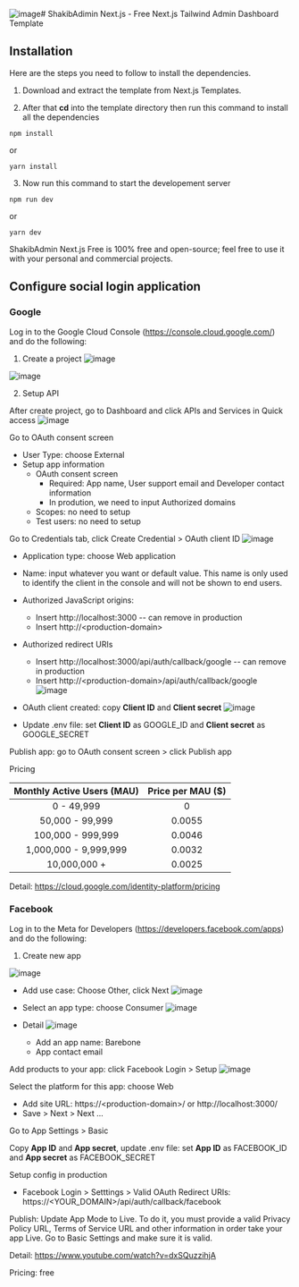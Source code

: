 ![image](https://github.com/khauthanhhieu/barebone-admin/assets/44426849/2095691d-1a42-43ab-9561-5fb9db1c3b1b)# ShakibAdimin Next.js - Free Next.js Tailwind Admin Dashboard Template

## Installation

Here are the steps you need to follow to install the dependencies.

1. Download and extract the template from Next.js Templates.

2. After that **cd** into the template directory then run this command to install all the dependencies

```
npm install
```

or

```
yarn install
```

3. Now run this command to start the developement server

```
npm run dev
```

or

```
yarn dev
```



ShakibAdmin Next.js Free is 100% free and open-source; feel free to use it with your personal and commercial projects.

## Configure social login application

### Google

Log in to the Google Cloud Console (https://console.cloud.google.com/) and do the following:
1. Create a project
![image](https://github.com/khauthanhhieu/barebone-admin/assets/44426849/9faee3c7-fc74-4cf9-8729-3c7e5d8ec743)

![image](https://github.com/khauthanhhieu/barebone-admin/assets/44426849/b3adfc87-b20a-4024-810d-fb3f83331070)

2. Setup API

After create project, go to Dashboard and click APIs and Services in Quick access
![image](https://github.com/khauthanhhieu/barebone-admin/assets/44426849/0c0f4628-3381-4f23-ad47-11c5be0852c2)

Go to OAuth consent screen
- User Type: choose External
- Setup app information
  + OAuth consent screen
     * Required: App name, User support email and Developer contact information
     * In prodution, we need to input Authorized domains
  + Scopes: no need to setup
  + Test users: no need to setup

Go to Credentials tab, click Create Credential > OAuth client ID
![image](https://github.com/khauthanhhieu/barebone-admin/assets/44426849/85e5c6e0-9a01-47d5-bfe5-9f5408db11cc)

- Application type: choose Web application
- Name: input whatever you want or default value. This name is only used to identify the client in the console and will not be shown to end users.

- Authorized JavaScript origins:
   + Insert http://localhost:3000 -- can remove in production
   + Insert http://\<production-domain\>
- Authorized redirect URIs
   + Insert http://localhost:3000/api/auth/callback/google -- can remove in production
   + Insert http://\<production-domain\>/api/auth/callback/google
![image](https://github.com/khauthanhhieu/barebone-admin/assets/44426849/276b5254-032d-4ef3-a4a6-532c4aa9564e)

- OAuth client created: copy **Client ID** and **Client secret**
![image](https://github.com/khauthanhhieu/barebone-admin/assets/44426849/f1975d23-4694-4543-8054-2efffd11b567)
- Update .env file: set **Client ID** as GOOGLE_ID and **Client secret** as GOOGLE_SECRET

Publish app: go to OAuth consent screen > click Publish app

Pricing

| Monthly Active Users (MAU) | Price per MAU ($)    |
| :---:   | :---: |
| 0 - 49,999 | 0   |
| 50,000 - 99,999 |	0.0055 |
| 100,000 - 999,999	| 0.0046 |
| 1,000,000 - 9,999,999 |	0.0032 |
| 10,000,000 +	| 0.0025 |

Detail: https://cloud.google.com/identity-platform/pricing

### Facebook

Log in to the Meta for Developers (https://developers.facebook.com/apps) and do the following:

1. Create new app

![image](https://github.com/khauthanhhieu/barebone-admin/assets/44426849/5597e95b-bd2b-42d3-bf17-b2b7f71261f5)

- Add use case: Choose Other, click Next
![image](https://github.com/khauthanhhieu/barebone-admin/assets/44426849/7d177222-f355-466e-93fe-ede77e377624)

- Select an app type: choose Consumer
![image](https://github.com/khauthanhhieu/barebone-admin/assets/44426849/7c8d1fe4-dba3-47bd-9345-78d9bc6353db)

- Detail
![image](https://github.com/khauthanhhieu/barebone-admin/assets/44426849/953ab9b4-be09-4ba1-96d5-4073493fc39d)

  + Add an app name: Barebone
  + App contact email
 
Add products to your app: click Facebook Login > Setup
![image](https://github.com/khauthanhhieu/barebone-admin/assets/44426849/462ae970-2105-477d-a9bf-c1b6079c6d1d)

Select the platform for this app: choose Web
- Add site URL: https://\<production-domain\>/ or http://localhost:3000/
- Save > Next > Next ...

Go to App Settings > Basic

Copy **App ID** and **App secret**, update .env file: set **App ID** as FACEBOOK_ID and **App secret** as FACEBOOK_SECRET

Setup config in production
- Facebook Login > Setttings > Valid OAuth Redirect URIs: https://\<YOUR_DOMAIN\>/api/auth/callback/facebook

Publish: Update App Mode to Live.
To do it, you must provide a valid Privacy Policy URL, Terms of Service URL and other information in order take your app Live.
Go to Basic Settings and make sure it is valid.

Detail: https://www.youtube.com/watch?v=dxSQuzzihjA

Pricing: free

